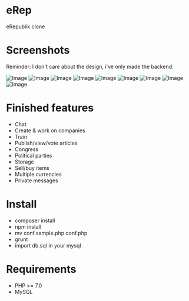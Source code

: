 # eRep
eRepublik clone

# Screenshots

Reminder: I don't care about the design, i've only made the backend.

![Image](https://raw.githubusercontent.com/tetreum/erep/master/screenshots/1.jpg)
![Image](https://raw.githubusercontent.com/tetreum/erep/master/screenshots/2.jpg)
![Image](https://raw.githubusercontent.com/tetreum/erep/master/screenshots/3.jpg)
![Image](https://raw.githubusercontent.com/tetreum/erep/master/screenshots/4.jpg)
![Image](https://raw.githubusercontent.com/tetreum/erep/master/screenshots/5.jpg)
![Image](https://raw.githubusercontent.com/tetreum/erep/master/screenshots/6.jpg)
![Image](https://raw.githubusercontent.com/tetreum/erep/master/screenshots/7.jpg)
![Image](https://raw.githubusercontent.com/tetreum/erep/master/screenshots/8.jpg)
![Image](https://raw.githubusercontent.com/tetreum/erep/master/screenshots/9.jpg)

# Finished features
- Chat
- Create & work on companies
- Train
- Publish/view/vote articles
- Congress
- Political parties
- Storage
- Sell/buy items
- Multiple currencies
- Private messages

# Install
- composer install
- npm install
- mv conf.sample.php conf.php
- grunt
- import db.sql in your mysql

# Requirements
- PHP >= 7.0
- MySQL



